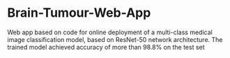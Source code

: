 # Brain-Tumour-Web-App
Web app based on code for online deployment of a multi-class medical image classification model, based on ResNet-50 network architecture.  The trained model achieved accuracy of more than 98.8% on the test set
